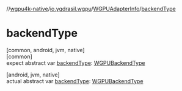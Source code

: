 //[wgpu4k-native](../../../index.md)/[io.ygdrasil.wgpu](../index.md)/[WGPUAdapterInfo](index.md)/[backendType](backend-type.md)

# backendType

[common, android, jvm, native]\
[common]\
expect abstract var [backendType](backend-type.md): [WGPUBackendType](../-w-g-p-u-backend-type/index.md)

[android, jvm, native]\
actual abstract var [backendType](backend-type.md): [WGPUBackendType](../-w-g-p-u-backend-type/index.md)